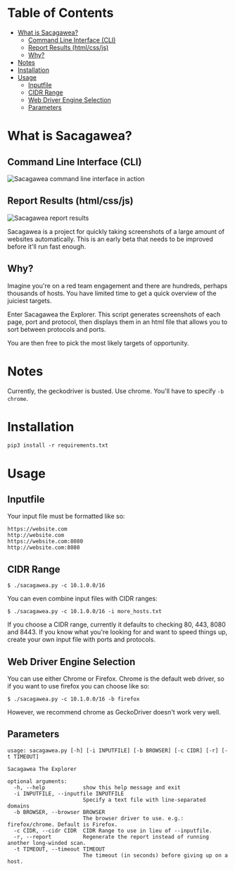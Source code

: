 # Table of Contents

- [What is Sacagawea?](#what-is-sacagawea-)
  * [Command Line Interface (CLI)](#command-line-interface--cli-)
  * [Report Results (html/css/js)](#report-results--html-css-js-)
  * [Why?](#why-)
- [Notes](#notes)
- [Installation](#installation)
- [Usage](#usage)
  * [Inputfile](#inputfile)
  * [CIDR Range](#cidr-range)
  * [Web Driver Engine Selection](#web-driver-engine-selection)
  * [Parameters](#parameters)

# What is Sacagawea?

## Command Line Interface (CLI)

![Sacagawea command line interface in action](https://i.imgur.com/0fxIHTo.png)

## Report Results (html/css/js)

![Sacagawea report results](https://i.imgur.com/molg6my.png)


Sacagawea is a project for quickly taking screenshots of a large amount of websites automatically. This is an early beta that needs to be improved before it'll run fast enough.

## Why?

Imagine you're on a red team engagement and there are hundreds, perhaps thousands of hosts. You have limited time to get a quick overview of the juiciest targets.

Enter Sacagawea the Explorer. This script generates screenshots of each page, port and protocol, then displays them in an html file that allows you to sort between protocols and ports.

You are then free to pick the most likely targets of opportunity.

# Notes

Currently, the geckodriver is busted. Use chrome. You'll have to specify `-b chrome`.

# Installation

```
pip3 install -r requirements.txt
```

# Usage

## Inputfile

Your input file must be formatted like so:

 ```
 https://website.com
 http://website.com
 https://website.com:8080
 http://website.com:8080
 ```
## CIDR Range

 ```
$ ./sacagawea.py -c 10.1.0.0/16
 ```
 
 You can even combine input files with CIDR ranges:
 
 ```
$ ./sacagawea.py -c 10.1.0.0/16 -i more_hosts.txt
 ```
 
If you choose a CIDR range, currently it defaults to checking 80, 443, 8080 and 8443. If you know what you're looking for and want to speed things up, create your own input file with ports and protocols.

## Web Driver Engine Selection

You can use either Chrome or Firefox. Chrome is the default web driver, so if you want to use firefox you can choose like so:
 
 ```
$ ./sacagawea.py -c 10.1.0.0/16 -b firefox
 ```
 However, we recommend chrome as GeckoDriver doesn't work very well.

## Parameters

```
usage: sacagawea.py [-h] [-i INPUTFILE] [-b BROWSER] [-c CIDR] [-r] [-t TIMEOUT]

Sacagawea The Explorer

optional arguments:
  -h, --help            show this help message and exit
  -i INPUTFILE, --inputfile INPUTFILE
                        Specify a text file with line-separated domains
  -b BROWSER, --browser BROWSER
                        The browser driver to use. e.g.: firefox/chrome. Default is Firefox.
  -c CIDR, --cidr CIDR  CIDR Range to use in lieu of --inputfile.
  -r, --report          Regenerate the report instead of running another long-winded scan.
  -t TIMEOUT, --timeout TIMEOUT
                        The timeout (in seconds) before giving up on a host.
 ```
